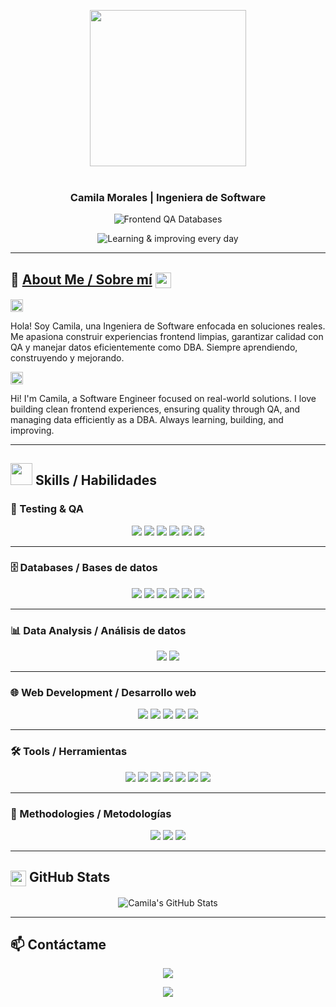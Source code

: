 <p align="center">
  <img src="https://user-images.githubusercontent.com/74038190/219923809-b86dc415-a0c2-4a38-bc88-ad6cf06395a8.gif" width="250">
  <br><br>
</p>

<!-- markdownlint-disable MD033 MD041 -->
<p align="center">
  <h3 align="center">Camila Morales | Ingeniera de Software</h3>
</p>

<p align="center">
  <img src="https://readme-typing-svg.demolab.com/?lines=Frontend+%E2%80%A2+QA+%E2%80%A2+Databases&font=Fira%20Code&center=true&width=500&height=60&duration=4000&pause=1000&color=ab81e1" alt="Frontend QA Databases">
</p>

<p align="center">
  <img src="https://readme-typing-svg.demolab.com/?lines=Learning+%26+improving+every+day&font=Fira%20Code&center=true&width=500&height=60&duration=4000&pause=1000&color=d698e4" alt="Learning & improving every day">
</p>

---

## 🌟 [About Me / Sobre mí](https://www.flaticon.com/free-animated-icon/avatar_12613549?term=me&page=1&position=15&origin=search&related_id=12613549) <img src="https://cdn-icons-png.flaticon.com/512/2910/2910763.png" width="25" style="vertical-align:middle; animation: bounce 2s infinite;">

<p align="left">
  <img src="https://flagcdn.com/w40/ec.png" width="20" alt="Bandera de Ecuador">
</p>
     
Hola! Soy Camila, una Ingeniera de Software enfocada en soluciones reales. Me apasiona construir experiencias frontend limpias, garantizar calidad con QA y manejar datos eficientemente como DBA. Siempre aprendiendo, construyendo y mejorando.

<p align="left">
  <img src="https://flagcdn.com/w40/us.png" width="20" alt="Bandera de USA">
</p> 
Hi! I'm Camila, a Software Engineer focused on real-world solutions. I love building clean frontend experiences, ensuring quality through QA, and managing data efficiently as a DBA. Always learning, building, and improving.

---

## <img src="https://user-images.githubusercontent.com/74038190/212284087-bbe7e430-757e-4901-90bf-4cd2ce3e1852.gif" width="35"> Skills / Habilidades

### 🧪 Testing & QA  

<p align="center">
  <img src="https://img.shields.io/badge/JMeter-D22128?style=for-the-badge&logo=apache-jmeter&logoColor=white" />
  <img src="https://img.shields.io/badge/Postman-FF6C37?style=for-the-badge&logo=postman&logoColor=white" />
  <img src="https://img.shields.io/badge/Selenium-43B02A?style=for-the-badge&logo=selenium&logoColor=white" />
  <img src="https://img.shields.io/badge/Cucumber-23D96C?style=for-the-badge&logo=cucumber&logoColor=white" />
  <img src="https://img.shields.io/badge/Pruebas%20API-000000?style=for-the-badge" />
  <img src="https://img.shields.io/badge/Casos%20de%20Prueba-555555?style=for-the-badge" />
</p>


---

### 🗄️ Databases / Bases de datos  
<p align="center">
  <img src="https://img.shields.io/badge/Oracle-F80000?style=for-the-badge&logo=oracle&logoColor=white" />
  <img src="https://img.shields.io/badge/PostgreSQL-336791?style=for-the-badge&logo=postgresql&logoColor=white" />
  <img src="https://img.shields.io/badge/MySQL-4479A1?style=for-the-badge&logo=mysql&logoColor=white" />
  <img src="https://img.shields.io/badge/SQL%20Server-CC2927?style=for-the-badge&logo=microsoftsqlserver&logoColor=white" />
  <img src="https://img.shields.io/badge/MongoDB-47A248?style=for-the-badge&logo=mongodb&logoColor=white" />
  <img src="https://img.shields.io/badge/Firebase-FFCA28?style=for-the-badge&logo=firebase&logoColor=black" />
</p>

---

### 📊 Data Analysis / Análisis de datos  
<p align="center">
  <img src="https://img.shields.io/badge/SQL-003B57?style=for-the-badge&logo=database&logoColor=white" />
  <img src="https://img.shields.io/badge/Excel-217346?style=for-the-badge&logo=microsoftexcel&logoColor=white" />
</p>

---

### 🌐 Web Development / Desarrollo web  
<p align="center">
  <img src="https://img.shields.io/badge/React-61DAFB?style=for-the-badge&logo=react&logoColor=black" />
  <img src="https://img.shields.io/badge/TailwindCSS-38B2AC?style=for-the-badge&logo=tailwindcss&logoColor=white" />
  <img src="https://img.shields.io/badge/HTML5-E34F26?style=for-the-badge&logo=html5&logoColor=white" />
  <img src="https://img.shields.io/badge/CSS3-1572B6?style=for-the-badge&logo=css3&logoColor=white" />
  <img src="https://img.shields.io/badge/JavaScript-F7DF1E?style=for-the-badge&logo=javascript&logoColor=black" />
</p>

---

### 🛠️ Tools / Herramientas  
<p align="center">
  <img src="https://img.shields.io/badge/GitHub-181717?style=for-the-badge&logo=github&logoColor=white" />
  <img src="https://img.shields.io/badge/Docker-2496ED?style=for-the-badge&logo=docker&logoColor=white" />
  <img src="https://img.shields.io/badge/Figma-F24E1E?style=for-the-badge&logo=figma&logoColor=white" />
  <img src="https://img.shields.io/badge/Jira-0052CC?style=for-the-badge&logo=jira&logoColor=white" />
  <img src="https://img.shields.io/badge/Trello-0079BF?style=for-the-badge&logo=trello&logoColor=white" />
  <img src="https://img.shields.io/badge/IntelliJ-000000?style=for-the-badge&logo=intellijidea&logoColor=white" />
  <img src="https://img.shields.io/badge/VS%20Code-007ACC?style=for-the-badge&logo=visualstudiocode&logoColor=white" />
</p>

---

### 🧩 Methodologies / Metodologías  
<p align="center">
  <img src="https://img.shields.io/badge/Scrum-009FDA?style=for-the-badge&logo=scrumalliance&logoColor=white" />
  <img src="https://img.shields.io/badge/DevOps-4B275F?style=for-the-badge&logo=devops&logoColor=white" />
  <img src="https://img.shields.io/badge/OOHDM-555555?style=for-the-badge" />
</p>

---

## <img src="https://cdn-icons-png.flaticon.com/512/733/733553.png" width="25" style="vertical-align:middle; animation: spin 3s linear infinite;"> GitHub Stats 
<p align="center">
  <img src="https://github-readme-stats.vercel.app/api?username=Camila-Morales&show_icons=true&theme=radical" alt="Camila's GitHub Stats" />
</p>

---
## 📫 Contáctame 

<p align="center">
  <a href="https://www.linkedin.com/in/camila-morales-724041387/" alt="LinkedIn" title="Connect on LinkedIn">
    <img src="https://img.shields.io/badge/LinkedIn-Camila%20Morales-blue?style=for-the-badge&logo=linkedin&logoColor=white"/>
  </a>
</p>

<p align="center">
  <a href="https://www.multitrabajos.com/candidatos/curriculum" alt="Multitrabajos" title="Ver mi CV en Multitrabajos">
    <img src="https://img.shields.io/badge/Multitrabajos-CV-red?style=for-the-badge&logo=appveyor&logoColor=white"/>
  </a>
</p>


